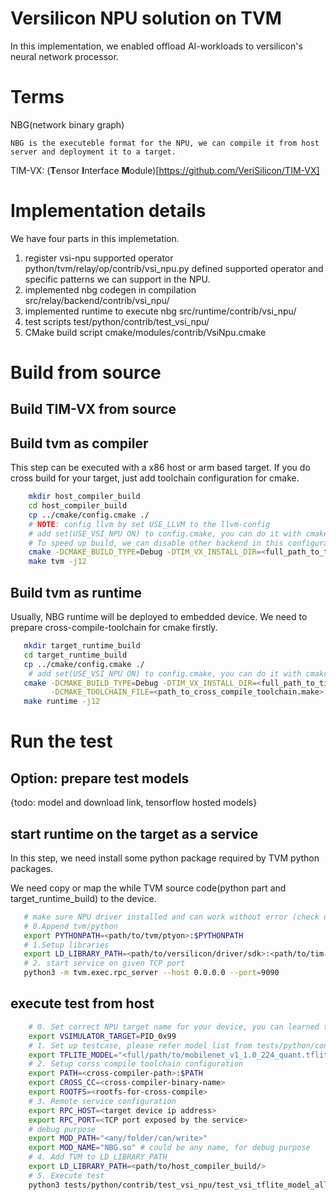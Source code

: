 # Versilicon NPU solution on TVM

In this implementation, we enabled offload AI-workloads to versilicon's neural network processor.

# Terms
NBG(network binary graph)

    NBG is the executeble format for the NPU, we can compile it from host server and deployment it to a target.

TIM-VX: (**T**ensor **I**nterface **M**odule)[https://github.com/VeriSilicon/TIM-VX]

# Implementation details
We have four parts in this implemetation.
1. register vsi-npu supported operator 
    python/tvm/relay/op/contrib/vsi_npu.py defined supported operator and specific patterns we can support in the NPU.
2. implemented nbg codegen in compilation
    src/relay/backend/contrib/vsi_npu/
3. implemented runtime to execute nbg
    src/runtime/contrib/vsi_npu/
4. test scripts
    test/python/contrib/test_vsi_npu/
5. CMake build script
    cmake/modules/contrib/VsiNpu.cmake

# Build from source 

## Build TIM-VX from source

## Build tvm as compiler
This step can be executed with a x86 host or arm based target. If you do cross build for your target,
just add toolchain configuration for cmake.

```sh
    mkdir host_compiler_build
    cd host_compiler_build
    cp ../cmake/config.cmake ./
    # NOTE: config llvm by set USE_LLVM to the llvm-config
    # add set(USE_VSI_NPU ON) to config.cmake, you can do it with cmake command option too
    # To speed up build, we can disable other backend in this configuration file
    cmake -DCMAKE_BUILD_TYPE=Debug -DTIM_VX_INSTALL_DIR=<full_path_to_tim_vx_install> ..
    make tvm -j12
```

## Build tvm as runtime 
Usually, NBG runtime will be deployed to embedded device. We need to prepare cross-compile-toolchain for cmake firstly.

```bash
   mkdir target_runtime_build
   cd target_runtime_build
   cp ../cmake/config.cmake ./
    # add set(USE_VSI_NPU ON) to config.cmake, you can do it with cmake command option too
   cmake -DCMAKE_BUILD_TYPE=Debug -DTIM_VX_INSTALL_DIR=<full_path_to_tim_vx_target_build_install_dir> \
         -DCMAKE_TOOLCHAIN_FILE=<path_to_cross_compile_toolchain.make> ..
   make runtime -j12
```

# Run the test

## Option: prepare test models
{todo: model and download link, tensorflow hosted models}

## start runtime on the target as a service
In this step, we need install some python package required by TVM python packages.

We need copy or map the while TVM source code(python part and target_runtime_build) to the device. 
```bash
   # make sure NPU driver installed and can work without error (check dmesg after you insmod galcore)
   # 0.Append tvm/python 
   export PYTHONPATH=<path/to/tvm/ptyon>:$PYTHONPATH
   # 1.Setup libraries
   export LD_LIBRARY_PATH=<path/to/versilicon/driver/sdk>:<path/to/tim-vx/target/install>:<path/to/tvm/target_runtime_build/>:$LD_LIBRARY_PATH
   # 2. start service on given TCP port
   python3 -m tvm.exec.rpc_server --host 0.0.0.0 --port=9090
```

## execute test from host

```bash
    # 0. Set correct NPU target name for your device, you can learned this from your soc vendor
    export VSIMULATOR_TARGET=PID_0x99
    # 1. Set up testcase, please refer model list from tests/python/contrib/test_vsi_npu/test_vsi_tflite_model_all.py
    export TFLITE_MODEL="<full/path/to/mobilenet_v1_1.0_224_quant.tflite>"
    # 2. Setup corss compile toolchain configuration 
    export PATH=<cross-compiler-path>:$PATH
    export CROSS_CC=<cross-compiler-binary-name>
    export ROOTFS=<rootfs-for-cross-compile>
    # 3. Remote service configuration
    export RPC_HOST=<target device ip address>
    export RPC_PORT=<TCP port exposed by the service>
    # debug purpose
    export MOD_PATH="<any/folder/can/write>"
    export MOD_NAME="NBG.so" # could be any name, for debug purpose
    # 4. Add TVM to LD_LIBRARY_PATH
    export LD_LIBRARY_PATH=<path/to/host_compiler_build/>
    # 5. Execute test
    python3 tests/python/contrib/test_vsi_npu/test_vsi_tflite_model_all.py
```